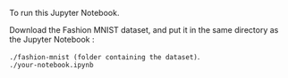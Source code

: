 To run this Jupyter Notebook.

Download the Fashion MNIST dataset, and put it in the same directory as the Jupyter Notebook : 

```./fashion-mnist (folder containing the dataset)```.  
```./your-notebook.ipynb```
